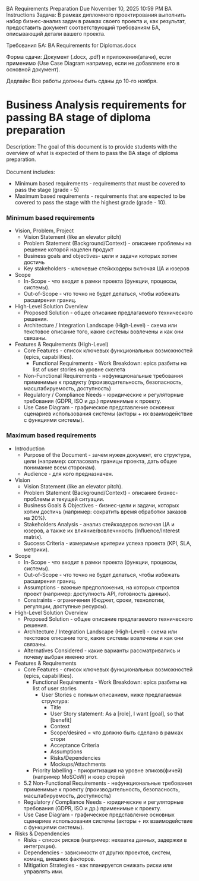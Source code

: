 BA Requirements Preparation
Due November 10, 2025 10:59 PM
BA
Instructions
Задача: В рамках дипломного проектирования выполнить набор бизнес-анализ задач в рамках своего проекта и, как результат, предоставить документ соответствующий требованиям БА, описывающий детали вашего проекта.

Требования БА: BA Requirements for Diplomas.docx

Форма сдачи: Документ (.docx, .pdf) и приложения(атачи), если применимо (Use Case Diagram например, если не добавляете его в основной документ).

Дедлайн: Все работы должны быть сданы до 10-го ноября.


# Business Analysis requirements for passing BA stage of diploma preparation

Description: The goal of this document is to provide students with the overview of what is expected of them to pass the BA stage of diploma preparation.  
<br/>Document includes:

- Minimum based requirements - requirements that must be covered to pass the stage (grade - 5)
- Maximum based requirements - requirements that are expected to be covered to pass the stage with the highest grade (grade - 10).

### Minimum based requirements

- Vision, Problem, Project
  - Vision Statement (like an elevator pitch)
  - Problem Statement (Background/Context) - описание проблемы на решение которой нацелен продукт
  - Business goals and objectives- цели и задачи которых хотим достичь
  - Key stakeholders - ключевые стейкходеры включая ЦА и юзеров
- Scope
  - In-Scope - что входит в рамки проекта (функции, процессы, системы).
  - Out-of-Scope - что точно не будет делаться, чтобы избежать расширения границ.
- High-Level Solution Overview
  - Proposed Solution - общее описание предлагаемого технического решения.
  - Architecture / Integration Landscape (High-Level) - схема или текстовое описание того, какие системы вовлечены и как они связаны.
- Features & Requirements (High-Level)
  - Core Features - список ключевых функциональных возможностей (epics, capabilities).
    - Functional Requirements - Work Breakdown: epics разбиты на list of user stories на уровне скелета
  - Non-Functional Requirements - нефункциональные требования применимые к продукту (производительность, безопасность, масштабируемость, доступность)
  - Regulatory / Compliance Needs - юридические и регуляторные требования (GDPR, ISO и др.) применимые к проекту.
  - Use Case Diagram - графическое представление основных сценариев использования системы (акторы + их взаимодействие с функциями системы).

### Maximum based requirements

- Introduction
  - Purpose of the Document - зачем нужен документ, его структура, цели (например: согласовать границы проекта, дать общее понимание всем сторонам).
  - Audience - для кого предназначен.
- Vision
  - Vision Statement (like an elevator pitch).
  - Problem Statement (Background/Context) - описание бизнес-проблемы и текущей ситуации.
  - Business Goals & Objectives - бизнес-цели и задачи, которых хотим достичь (например: сократить время обработки заказов на 20%).
  - Stakeholders Analysis - анализ стейкходеров включая ЦА и юзеров, а также их влияние/вовлечнность (Influence/Interest matrix).
  - Success Criteria - измеримые критерии успеха проекта (KPI, SLA, метрики).
- Scope
  - In-Scope - что входит в рамки проекта (функции, процессы, системы).
  - Out-of-Scope - что точно не будет делаться, чтобы избежать расширения границ.
  - Assumptions - важные предположения, на которых строится проект (например: доступность API, готовность данных).
  - Constraints - ограничения (бюджет, сроки, технологии, регуляции, доступные ресурсы).
- High-Level Solution Overview
  - Proposed Solution - общее описание предлагаемого технического решения.
  - Architecture / Integration Landscape (High-Level) - схема или текстовое описание того, какие системы вовлечены и как они связаны.
  - Alternatives Considered - какие варианты рассматривались и почему выбран именно этот.
- Features & Requirements
  - Core Features - список ключевых функциональных возможностей (epics, capabilities).
    - Functional Requirements - Work Breakdown: epics разбиты на list of user stories
      - User Stories c полным описанием, ниже предлагаемая структура:
        - Title
        - User Story statement: As a \[role\], I want \[goal\], so that \[benefit\]
        - Context
        - Scope/desired = что должно быть сделано в рамках стори
        - Acceptance Criteria
        - Assumptions
        - Risks/Dependencies
        - Mockups/Attachments
    - Priority labelling - приоритизация на уровне эпиков(фичей) (например MoSCoW) и юзер сторей
  - 5.2 Non-Functional Requirements - нефункциональные требования применимые к проекту (производительность, безопасность, масштабируемость, доступность)
  - Regulatory / Compliance Needs - юридические и регуляторные требования (GDPR, ISO и др.) применимые к проекту.
  - Use Case Diagram - графическое представление основных сценариев использования системы (акторы + их взаимодействие с функциями системы).
- Risks & Dependencies
  - Risks - список рисков (например: нехватка данных, задержки в интеграции).
  - Dependencies - зависимости от других проектов, систем, команд, внешних факторов.
  - Mitigation Strategies - как планируется снижать риски или управлять ими.